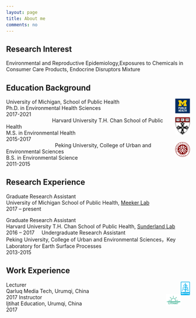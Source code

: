 ```yaml
---
layout: page
title: About me
comments: no
---
```


<!--we are changing here into About me-->

Research Interest
-----------------

Environmental and Reproductive Epidemiology,Exposures to Chemicals in Consumer Care Products, Endocrine Disruptors Mixture


Education Background
--------------------

<img align="right" src="/media/image/sph.png" height="8%" width="8%">
University of Michigan, School of Public Health<br/>
Ph.D. in Environmental Health Sciences<br/>
2017-2021<br/>                                 
<img align="right" src="/media/image/hsph.png" height="8%" width="8%">
Harvard University T.H. Chan School of Public Health<br/>
M.S. in Environmental Health<br/>
2015-2017<br/>                                   
<img align="right" src="/media/image/pku.png" height="8%" width="8%">
Peking University, College of Urban and Environmental Sciences<br/>
B.S. in Environmental Science<br/>
2011-2015<br/>


Research Experience
-----------------------
Graduate Research Assistant<br/>
University of Michigan School of Public Health, [Meeker Lab](https://sites.google.com/a/umich.edu/meekerlab/home)<br/>
2017 – present     
                
Graduate Research Assistant<br/>
Harvard University T.H. Chan School of Public Health, [Sunderland Lab](http://bgc.seas.harvard.edu/index.html)<br/>
2016 – 2017
    
Undergraduate Research Assistant<br/>
Peking University, College of Urban and Environmental Sciences，Key Laboratory for Earth Surface Processes<br/>
2013-2015 
  

Work Experience
-----------------------
<img align="right" src="/media/image/qarluq.png" height="5%" width="5%">
Lecturer<br/>
Qarluq Media Tech, Urumqi, China<br/>
2017

<img align="right" src="/media/image/ijtihat.png" height="8%" width="8%">
Instructor<br/>
Ijtihat Education, Urumqi, China<br/>
2017





